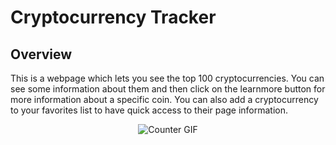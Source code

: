 # Cryptocurrency Tracker

## Overview

This is a webpage which lets you see the top 100 cryptocurrencies. You can see some information about them and then click on the learnmore button for more information about a specific coin. You can also add a cryptocurrency to your favorites list to have quick access to their page information.


<p align="center">
  <img src="https://media.giphy.com/media/fSJP9LN74PjLEbCZ8X/giphy.gif" alt="Counter GIF"/>
</p>
